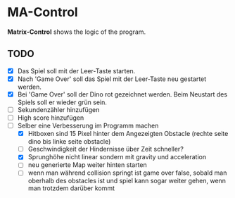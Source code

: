 ﻿# MA-Control

**Matrix-Control** shows the logic of the program.
## TODO
- [x] Das Spiel soll mit der Leer-Taste starten.
- [x] Nach 'Game Over' soll das Spiel mit der Leer-Taste neu gestartet werden.
- [x] Bei 'Game Over' soll der Dino rot gezeichnet werden. Beim Neustart des Spiels soll er wieder grün sein.
- [ ] Sekundenzähler hinzufügen
- [ ] High score hinzufügen
- [ ] Selber eine Verbesserung im Programm machen
	- [x] Hitboxen sind 15 Pixel hinter dem Angezeigten Obstacle (rechte seite dino bis linke seite obstacle)
	- [ ] Geschwindigkeit der Hindernisse über Zeit schneller?
	- [X] Sprunghöhe nicht linear sondern mit gravity und acceleration
	- [ ] neu generierte Map weiter hinten starten
	- [ ] wenn man während collision springt ist game over false, sobald man oberhalb des obstacles ist 
		  und spiel kann sogar weiter gehen, wenn man trotzdem darüber kommt